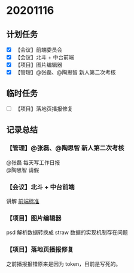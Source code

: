 # 20201116

## 计划任务

- [x] 【会议】前端委员会
- [x] 【会议】北斗 + 中台前端
- [x] 【项目】图片编辑器
- [x] 【管理】@张磊、@陶思智 新人第二次考核

## 临时任务

- [ ] 【项目】落地页播报修复

## 记录总结

### 【管理】@张磊、@陶思智 新人第二次考核

@张磊 每天写工作日报  
@陶思智 请假

### 【会议】北斗 + 中台前端

讲解 [前端标准](http://wiki.tanzk.cn/pages/viewpage.action?pageId=64197827)

### 【项目】图片编辑器

psd 解析数据转换成 straw 数据的实现机制存在问题

### 【项目】落地页播报修复

之前播报报错原来是因为 token，目前是写死的。
